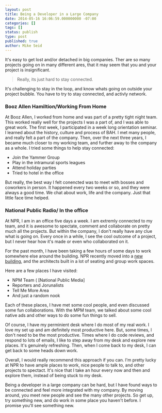 ```yaml
---
layout: post
title: Being a Developer in a Large Company
date: 2014-05-16 16:06:59.000000000 -07:00
categories: []
tags: []
status: publish
type: post
published: true
author: Mike Seid
---
```

It's easy to get lost and/or detached in big companies. Ther are so many projects going on in many different ares, that it may seem that you and your project is insignificant.

> Really, its just hard to stay connected.

It's challenging to stay in the loop, and know whats going on outside your project bubble. You have to try to stay connected, and activly network.

### Booz Allen Hamiltion/Working From Home

At Booz Allen, I worked from home and was part of a pretty tight night team. This worked really well for the projects I was a part of, and I was able to great work. The first week, I participated in a week long orientation seminar. I learned about the history, culture and process of BAH. I met many people, and really felt a part of the company. Then, over the next three years, I became much closer to my working team, and further away to the company as a whole. I tried some things to help stay connected:

*   Join the Yammer Group
*   Play in the intramural sports leagues
*   Attend holiday parties
*   Tried to hotel in the office

But really, the best way I felt conencted was to meet with bosses and coworkers in person. It happened every two weeks or so, and they were always a good time. We chat about work, life and the company. Just that little face time helped.

### National Public Radio/ In the office

At NPR, I am in an office five days a week. I am extremly connected to my team, and it is awesome to spectate, comment and collaborate on pretty much all the projects. But within the company, I don't really have any clue what is going on. Every once in a while, I see the cool outcome of a project, but I never hear how it's made or even who collaborated on it.

For the past month, I have been taking a few hours of some days to work somewhere else around the building. NPR recently moved into a [new building](http://www.npr.org/about-npr/177066727/visit-npr), and the architects built in a lot of seating and group work spaces.

Here are a few places I have visited:

*   NPM Team ( [National Public Media]
*   Reporters and Jorunalists
*   Tell Me More Area
*   And just a random nook

Each of these places, I have met some cool people, and even discussed some fun collaborations. With the MPM team, we talked about some cool native ads and other ways to do some fun things to sell.

Of course, I have my perminient desk where I do most of my real work. I love my set up and am definitely most productive here. But, some times, I don't need to be the most productive. Times where I do code reviews, and respond to lots of emails, I like to step away from my desk and explore new places. It's genuinely refreshing. Then, when I come back to my desk, I can get back to some heads down work.

Overall, I would really recommend this approach if you can. I'm pretty lucky at NPR to have ample places to work, nice people to talk to, and other projects to spectact. It's nice that I take an hour every now and then and explore them, instead of being stuck to my desk.

Being a developer in a large company can be hard, but I have found ways to be connected and feel more integrated with my company. By moving around, you meet new people and see the many other projects. So get up, try something new, and do work in some place you haven't before. I promise you'll see something new.
